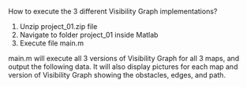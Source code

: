 How to execute the 3 different Visibility Graph implementations?

1. Unzip project_01.zip file
2. Navigate to folder project_01 inside Matlab
3. Execute file main.m

main.m will execute all 3 versions of Visibility Graph for all 3 maps, and output the following data. It will also display pictures for each map and version of Visibility Graph showing the obstacles, edges, and path.
